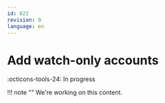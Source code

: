 ```yaml
---
id: 622
revision: 0
language: en
---
```


# Add watch-only accounts

:octicons-tools-24: In progress

!!! note ""
We're working on this content.
